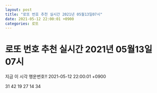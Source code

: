 ```yaml
---
layout: post
title: "로또 번호 추천 실시간 2021년 05월13일07시"
date: 2021-05-12 22:00:01 +0900
categories: 로또
---
```


# 로또 번호 추천 실시간 2021년 05월13일07시

지금 이 시각 행운번호!! 2021-05-12 22:00:01 +0900

 31  42  19  27  14  34 


